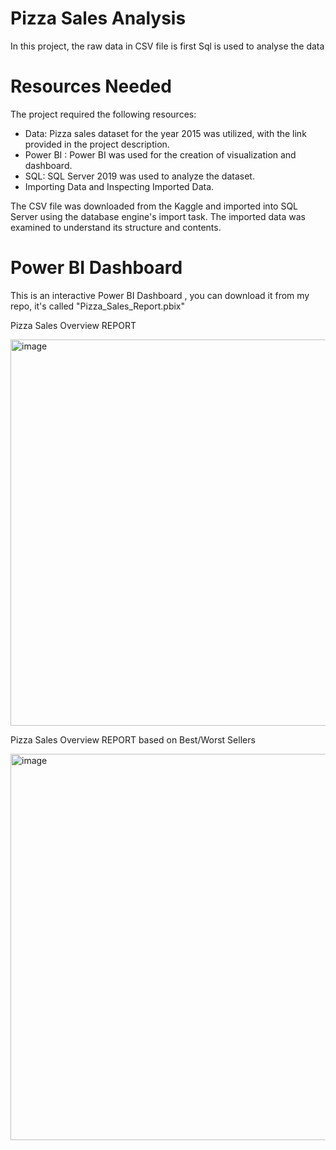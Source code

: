 # Pizza Sales Analysis
In this project, the raw data in CSV file is first Sql is used to analyse the data 


# Resources Needed
The project required the following resources:
* Data: Pizza sales dataset for the year 2015 was utilized, with the link provided in the project description.
* Power BI : Power BI was used for the creation of visualization and dashboard.
* SQL: SQL Server 2019 was used to analyze the dataset.
* Importing Data and Inspecting Imported Data.

The CSV file was downloaded from the Kaggle and imported into SQL Server using the database engine's import task. The imported data was examined to understand its structure and contents.


# Power BI Dashboard
This is an interactive Power BI Dashboard , you can download it from my repo, it's called "Pizza_Sales_Report.pbix"

Pizza Sales Overview REPORT

<img width="618" alt="image" src="https://github.com/jaseel342/Pizza_Sales_Report/assets/135998004/27c9f9df-46f7-4ea2-8a99-1f434ffc7f49">

Pizza Sales Overview REPORT based on Best/Worst Sellers

<img width="618" alt="image" src="https://github.com/jaseel342/Pizza_Sales_Report/assets/135998004/619376f6-9fde-46f9-bee8-884b55d122e3">
